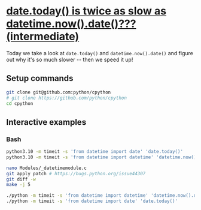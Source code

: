 # [date.today() is twice as slow as datetime.now().date()??? (intermediate)](https://youtu.be/PBg6EorsX7s)

Today we take a look at `date.today()` and `datetime.now().date()` and figure out why it's so much slower -- then we speed it up!

## Setup commands

```bash
git clone git@github.com:python/cpython
# git clone https://github.com/python/cpython
cd cpython
```

## Interactive examples

### Bash

```bash
python3.10 -m timeit -s 'from datetime import date' 'date.today()'
python3.10 -m timeit -s 'from datetime import datetime' 'datetime.now().date()'

nano Modules/_datetimemodule.c
git apply patch # https://bugs.python.org/issue44307
git diff -w
make -j 5

./python -m timeit -s 'from datetime import datetime' 'datetime.now().date()'
./python -m timeit -s 'from datetime import date' 'date.today()'
```
